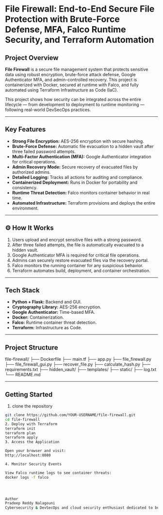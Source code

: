 # File Firewall: End-to-End Secure File Protection with Brute-Force Defense, MFA, Falco Runtime Security, and Terraform Automation

##  Project Overview

**File Firewall** is a secure file management system that protects sensitive data using robust encryption, brute-force attack defense, Google Authenticator MFA, and admin-controlled recovery. 
This project is containerized with Docker, secured at runtime with Falco, and fully automated using Terraform Infrastructure as Code (IaC).

This project shows how security can be integrated across the entire lifecycle — from development to deployment to runtime monitoring — following real-world DevSecOps practices.

---

## Key Features

- **Strong File Encryption:** AES-256 encryption with secure hashing.
- **Brute-Force Defense:** Automatic file evacuation to a hidden vault after three failed password attempts.
- **Multi-Factor Authentication (MFA):** Google Authenticator integration for critical operations.
- **Admin Recovery Mode:** Secure recovery of evacuated files by authorized admins.
- **Detailed Logging:** Tracks all actions for auditing and compliance.
- **Containerized Deployment:** Runs in Docker for portability and consistency.
- **Runtime Threat Detection:** Falco monitors container behavior in real time.
- **Automated Infrastructure:** Terraform provisions and deploys the entire environment.

---

## ⚙ How It Works

1. Users upload and encrypt sensitive files with a strong password.
2. After three failed attempts, the file is automatically evacuated to a hidden vault.
3. Google Authenticator MFA is required for critical file operations.
4. Admins can securely restore evacuated files via the recovery portal.
5. Falco monitors the running container for any suspicious behavior.
6. Terraform automates build, deployment, and container orchestration.

---

##  Tech Stack

- **Python + Flask:** Backend and GUI.
- **Cryptography Library:** AES-256 encryption.
- **Google Authenticator:** Time-based MFA.
- **Docker:** Containerization.
- **Falco:** Runtime container threat detection.
- **Terraform:** Infrastructure as Code.

---

##  Project Structure
file-firewall/
├── Dockerfile
├── main.tf
├── app.py
├── file_firewall.py
├── file_firewall_gui.py
├── recover_file.py
├── calculate_hash.py
├── requirements.txt
├── hidden_vault/
├── templates/
├── static/
├── log.txt
└── README.md


---

##  Getting Started

1. clone the repository
```bash
git clone https://github.com/YOUR-USERNAME/file-firewall.git
cd file-firewall
2. Deploy with Terraform
terraform init
terraform plan
terraform apply
3. Access the Application

Open your browser and visit:
http://localhost:8080

4. Monitor Security Events

View Falco runtime logs to see container threats:
docker logs -f falco




Author
Pradeep Reddy Nalagouni
Cybersecurity & DevSecOps and cloud security enthusiast dedicated to building secure, automated, and resilient systems.



